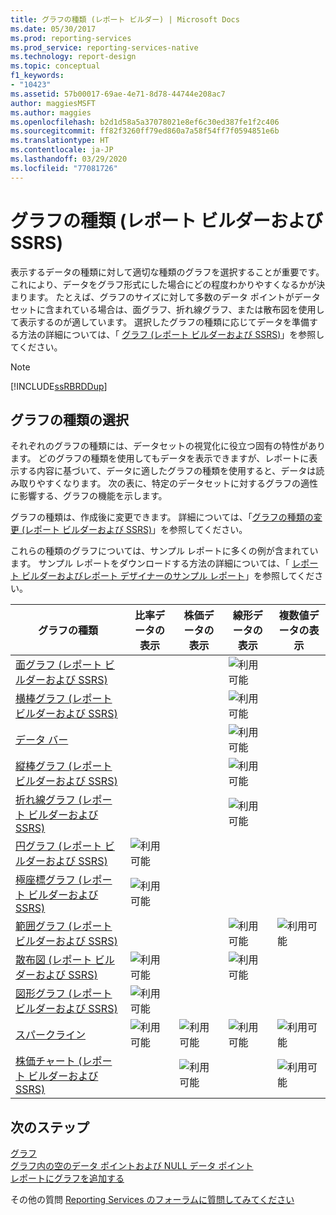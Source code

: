```yaml
---
title: グラフの種類 (レポート ビルダー) | Microsoft Docs
ms.date: 05/30/2017
ms.prod: reporting-services
ms.prod_service: reporting-services-native
ms.technology: report-design
ms.topic: conceptual
f1_keywords:
- "10423"
ms.assetid: 57b00017-69ae-4e71-8d78-44744e208ac7
author: maggiesMSFT
ms.author: maggies
ms.openlocfilehash: b2d1d58a5a37078021e8ef6c30ed387fe1f2c406
ms.sourcegitcommit: ff82f3260ff79ed860a7a58f54ff7f0594851e6b
ms.translationtype: HT
ms.contentlocale: ja-JP
ms.lasthandoff: 03/29/2020
ms.locfileid: "77081726"
---
```

# <a name="chart-types-report-builder-and-ssrs"></a>グラフの種類 (レポート ビルダーおよび SSRS)

表示するデータの種類に対して適切な種類のグラフを選択することが重要です。 これにより、データをグラフ形式にした場合にどの程度わかりやすくなるかが決まります。 たとえば、グラフのサイズに対して多数のデータ ポイントがデータセットに含まれている場合は、面グラフ、折れ線グラフ、または散布図を使用して表示するのが適しています。 選択したグラフの種類に応じてデータを準備する方法の詳細については、「 [グラフ (レポート ビルダーおよび SSRS)](../../reporting-services/report-design/charts-report-builder-and-ssrs.md)」を参照してください。  
  
> [!NOTE]  
>  [!INCLUDE[ssRBRDDup](../../includes/ssrbrddup-md.md)]  
  
## <a name="choosing-a-chart-type"></a>グラフの種類の選択  
 それぞれのグラフの種類には、データセットの視覚化に役立つ固有の特性があります。 どのグラフの種類を使用してもデータを表示できますが、レポートに表示する内容に基づいて、データに適したグラフの種類を使用すると、データは読み取りやすくなります。 次の表に、特定のデータセットに対するグラフの適性に影響する、グラフの機能を示します。  
  
 グラフの種類は、作成後に変更できます。 詳細については、「[グラフの種類の変更 &#40;レポート ビルダーおよび SSRS&#41;](../../reporting-services/report-design/change-a-chart-type-report-builder-and-ssrs.md)」を参照してください。  
  
 これらの種類のグラフについては、サンプル レポートに多くの例が含まれています。 サンプル レポートをダウンロードする方法の詳細については、「 [レポート ビルダーおよびレポート デザイナーのサンプル レポート](https://go.microsoft.com/fwlink/?LinkId=198283)」を参照してください。  
  
|グラフの種類|比率データの表示|株価データの表示|線形データの表示|複数値データの表示|  
|----------------|------------------------|------------------------|-------------------------|-------------------------------|  
|[面グラフ (レポート ビルダーおよび SSRS)](../../reporting-services/report-design/area-charts-report-builder-and-ssrs.md)|||![利用可能](../../reporting-services/report-data/media/greencheck.gif "利用可能")||  
|[横棒グラフ (レポート ビルダーおよび SSRS)](../../reporting-services/report-design/bar-charts-report-builder-and-ssrs.md)|||![利用可能](../../reporting-services/report-data/media/greencheck.gif "利用可能")||  
|[データ バー](../../reporting-services/report-design/sparklines-and-data-bars-report-builder-and-ssrs.md)|||![利用可能](../../reporting-services/report-data/media/greencheck.gif "利用可能")||  
|[縦棒グラフ (レポート ビルダーおよび SSRS)](../../reporting-services/report-design/column-charts-report-builder-and-ssrs.md)|||![利用可能](../../reporting-services/report-data/media/greencheck.gif "利用可能")||  
|[折れ線グラフ (レポート ビルダーおよび SSRS)](../../reporting-services/report-design/line-charts-report-builder-and-ssrs.md)|||![利用可能](../../reporting-services/report-data/media/greencheck.gif "利用可能")||  
|[円グラフ &#40;レポート ビルダーおよび SSRS&#41;](../../reporting-services/report-design/pie-charts-report-builder-and-ssrs.md)|![利用可能](../../reporting-services/report-data/media/greencheck.gif "利用可能")||||  
|[極座標グラフ (レポート ビルダーおよび SSRS)](../../reporting-services/report-design/polar-charts-report-builder-and-ssrs.md)|![利用可能](../../reporting-services/report-data/media/greencheck.gif "利用可能")||||  
|[範囲グラフ (レポート ビルダーおよび SSRS)](../../reporting-services/report-design/range-charts-report-builder-and-ssrs.md)|||![利用可能](../../reporting-services/report-data/media/greencheck.gif "利用可能")|![利用可能](../../reporting-services/report-data/media/greencheck.gif "利用可能")|  
|[散布図 (レポート ビルダーおよび SSRS)](../../reporting-services/report-design/scatter-charts-report-builder-and-ssrs.md)|![利用可能](../../reporting-services/report-data/media/greencheck.gif "利用可能")||![利用可能](../../reporting-services/report-data/media/greencheck.gif "利用可能")||  
|[図形グラフ (レポート ビルダーおよび SSRS)](../../reporting-services/report-design/shape-charts-report-builder-and-ssrs.md)|![利用可能](../../reporting-services/report-data/media/greencheck.gif "利用可能")||||  
|[スパークライン](../../reporting-services/report-design/sparklines-and-data-bars-report-builder-and-ssrs.md)|![利用可能](../../reporting-services/report-data/media/greencheck.gif "利用可能")|![利用可能](../../reporting-services/report-data/media/greencheck.gif "利用可能")|![利用可能](../../reporting-services/report-data/media/greencheck.gif "利用可能")|![利用可能](../../reporting-services/report-data/media/greencheck.gif "利用可能")|  
|[株価チャート (レポート ビルダーおよび SSRS)](../../reporting-services/report-design/stock-charts-report-builder-and-ssrs.md)||![利用可能](../../reporting-services/report-data/media/greencheck.gif "利用可能")||![利用可能](../../reporting-services/report-data/media/greencheck.gif "利用可能")|  

## <a name="next-steps"></a>次のステップ

[グラフ](../../reporting-services/report-design/charts-report-builder-and-ssrs.md)   
[グラフ内の空のデータ ポイントおよび NULL データ ポイント](../../reporting-services/report-design/empty-and-null-data-points-in-charts-report-builder-and-ssrs.md)   
[レポートにグラフを追加する](../../reporting-services/report-design/add-a-chart-to-a-report-report-builder-and-ssrs.md)  

その他の質問 [Reporting Services のフォーラムに質問してみてください](https://go.microsoft.com/fwlink/?LinkId=620231)
